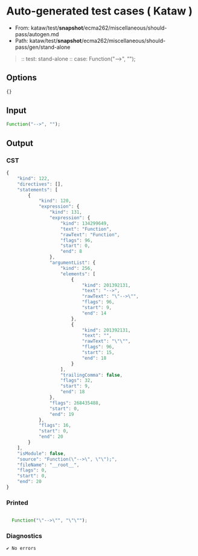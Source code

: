 # Auto-generated test cases ( Kataw )
- From: kataw/test/__snapshot__/ecma262/miscellaneous/should-pass/autogen.md
- Path: kataw/test/__snapshot__/ecma262/miscellaneous/should-pass/gen/stand-alone
> :: test: stand-alone
> :: case: Function("-->", "");
## Options

`````js
{}
`````
## Input

`````js
Function("-->", "");
`````
## Output

### CST

```javascript
{
    "kind": 122,
    "directives": [],
    "statements": [
        {
            "kind": 120,
            "expression": {
                "kind": 131,
                "expression": {
                    "kind": 134299649,
                    "text": "Function",
                    "rawText": "Function",
                    "flags": 96,
                    "start": 0,
                    "end": 8
                },
                "argumentList": {
                    "kind": 256,
                    "elements": [
                        {
                            "kind": 201392131,
                            "text": "-->",
                            "rawText": "\"-->\"",
                            "flags": 96,
                            "start": 9,
                            "end": 14
                        },
                        {
                            "kind": 201392131,
                            "text": "",
                            "rawText": "\"\"",
                            "flags": 96,
                            "start": 15,
                            "end": 18
                        }
                    ],
                    "trailingComma": false,
                    "flags": 32,
                    "start": 9,
                    "end": 18
                },
                "flags": 268435488,
                "start": 0,
                "end": 19
            },
            "flags": 16,
            "start": 0,
            "end": 20
        }
    ],
    "isModule": false,
    "source": "Function(\"-->\", \"\");",
    "fileName": "__root__",
    "flags": 0,
    "start": 0,
    "end": 20
}
```

### Printed

```javascript

  Function("\"-->\"", "\"\"");

```

### Diagnostics

```javascript
✔ No errors
```

